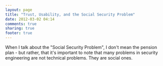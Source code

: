 ```yaml
---
layout: page
title: "Trust, Usability, and the Social Security Problem"
date: 2012-03-02 04:14
comments: true
sharing: true
footer: true
---
```


When I talk about the "Social Security Problem", I don't mean the pension plan -
but rather, that it's important to note that many problems in security 
engineering are not technical problems. They are social ones.